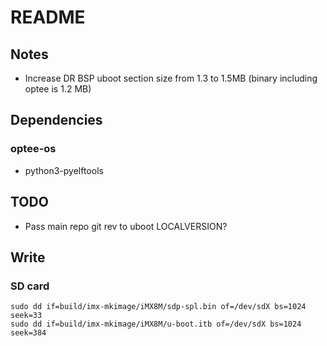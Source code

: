 # README
## Notes
- Increase DR BSP uboot section size from 1.3 to 1.5MB (binary including optee is 1.2 MB)

## Dependencies
### optee-os
- python3-pyelftools
	
## TODO
- Pass main repo git rev to uboot LOCALVERSION?

## Write
### SD card
```
sudo dd if=build/imx-mkimage/iMX8M/sdp-spl.bin of=/dev/sdX bs=1024 seek=33
sudo dd if=build/imx-mkimage/iMX8M/u-boot.itb of=/dev/sdX bs=1024 seek=384
```